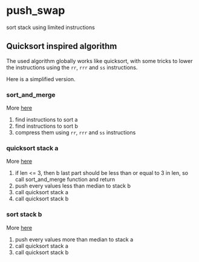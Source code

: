 # push_swap
sort stack using limited instructions

## Quicksort inspired algorithm

The used algorithm globally works like quicksort, with some tricks to lower the instructions using the `rr`, `rrr` and `ss` instructions.

Here is a simplified version.

### sort_and_merge
More [here](https://github.com/malletgaetan/push_swap/blob/main/srcs/common/sort_and_merge.c)

1. find instructions to sort a
2. find instructions to sort b
3. compress them using `rr`, `rrr` and `ss` instructions

### quicksort stack a
More [here](https://github.com/malletgaetan/push_swap/blob/main/srcs/common/quicksort.c)

1. if len <= 3, then b last part should be less than or equal to 3 in len, so call sort_and_merge function and return
2. push every values less than median to stack b
3. call quicksort stack a
4. call quicksort stack b

### sort stack b
More [here](https://github.com/malletgaetan/push_swap/blob/main/srcs/common/quicksort.c)

1. push every values more than median to stack a
2. call quicksort stack a
3. call quicksort stack b
